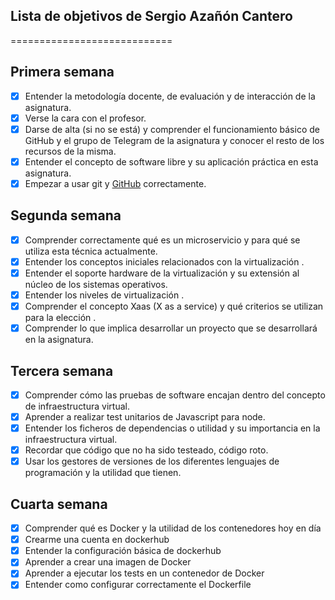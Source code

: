 ## Lista de objetivos de Sergio Azañón Cantero


============================


## Primera semana 
- [x] Entender la metodología docente, de evaluación y de interacción de la asignatura.
- [x] Verse la cara con el profesor.
- [x] Darse de alta (si no se está) y comprender el funcionamiento básico de GitHub y el grupo de Telegram de la asignatura y conocer el resto de los recursos de la misma.
- [x] Entender el concepto de software libre y su aplicación práctica en esta asignatura.
- [x] Empezar a usar git y [GitHub](https://www.github.com) correctamente.

## Segunda semana 
- [X] Comprender correctamente qué es un microservicio y para qué se utiliza esta técnica actualmente.
- [X] Entender los conceptos iniciales relacionados con la virtualización .
- [X] Entender el soporte hardware de la virtualización y su extensión al núcleo de los sistemas operativos.
- [X] Entender los niveles de virtualización .
- [X] Comprender el concepto Xaas (X as a service) y qué criterios se utilizan para la elección .
- [X] Comprender lo que implica desarrollar un proyecto que se desarrollará en la asignatura.

## Tercera semana 
- [X] Comprender cómo las pruebas de software encajan dentro del concepto de infraestructura virtual.
- [X] Aprender a realizar test unitarios de Javascript para node.
- [X] Entender los ficheros de dependencias o utilidad y su importancia en la infraestructura virtual.
- [X] Recordar que código que no ha sido testeado, código roto.
- [X] Usar los gestores de versiones de los diferentes lenguajes de programación y la utilidad que tienen.

## Cuarta semana 
- [X] Comprender qué es Docker y la utilidad de los contenedores hoy en día
- [X] Crearme una cuenta en dockerhub
- [X] Entender la configuración básica de dockerhub
- [X] Aprender a crear una imagen de Docker
- [X] Aprender a ejecutar los tests en un contenedor de Docker
- [X] Entender como configurar correctamente el Dockerfile
